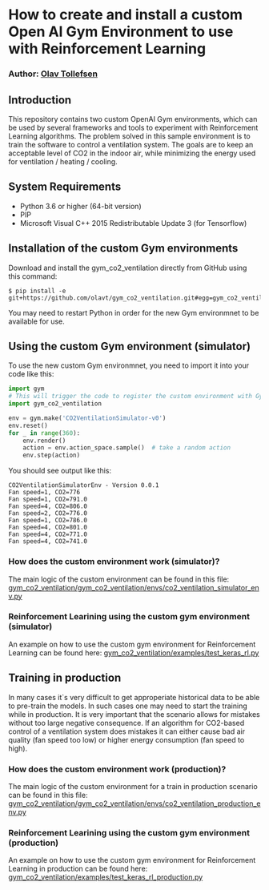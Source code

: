 # How to create and install a custom Open AI Gym Environment to use with Reinforcement Learning

### Author: [Olav Tollefsen](https://www.linkedin.com/in/olavtollefsen/)

## Introduction

This repository contains two custom OpenAI Gym environments, which can be used by several frameworks and tools to experiment with Reinforcement Learning algorithms. The problem solved in this sample environment is to train the software to control a ventilation system. The goals are to keep an acceptable level of CO2 in the indoor air, while minimizing the energy used for ventilation / heating / cooling.

## System Requirements

- Python 3.6 or higher (64-bit version)
- PIP
- Microsoft Visual C++ 2015 Redistributable Update 3 (for Tensorflow)

## Installation of the custom Gym environments


Download and install the gym_co2_ventilation directly from GitHub using this command:

```
$ pip install -e git+https://github.com/olavt/gym_co2_ventilation.git#egg=gym_co2_ventilation
```

You may need to restart Python in order for the new Gym environmnet to be available for use.

## Using the custom Gym environment (simulator)

To use the new custom Gym environmnet, you need to import it into your code like this:

```python
import gym
# This will trigger the code to register the custom environment with Gym
import gym_co2_ventilation 

env = gym.make('CO2VentilationSimulator-v0')
env.reset()
for _ in range(360):
    env.render()
    action = env.action_space.sample()  # take a random action
    env.step(action) 
```

You should see output like this:
```
CO2VentilationSimulatorEnv - Version 0.0.1
Fan speed=1, CO2=776
Fan speed=1, CO2=791.0
Fan speed=4, CO2=806.0
Fan speed=2, CO2=776.0
Fan speed=1, CO2=786.0
Fan speed=4, CO2=801.0
Fan speed=4, CO2=771.0
Fan speed=4, CO2=741.0
```

### How does the custom environment work (simulator)?

The main logic of the custom environment can be found in this file: [gym_co2_ventilation/gym_co2_ventilation/envs/co2_ventilation_simulator_env.py](https://github.com/olavt/gym_co2_ventilation/blob/master/gym_co2_ventilation/envs/co2_ventilation_simulator_env.py)

### Reinforcement Learining using the custom gym environment (simulator)

An example on how to use the custom gym environment for Reinforcement Learning can be found here: [gym_co2_ventilation/examples/test_keras_rl.py](https://github.com/olavt/gym_co2_ventilation/blob/master/examples/test_keras_rl.py)

## Training in production

In many cases it`s very difficult to get approperiate historical data to be able to pre-train the models. In such cases one may need to start the training while in production. It is very important that the scenario allows for mistakes without too large negative consequence. If an algorithm for CO2-based control of a ventilation system does mistakes it can either cause bad air quality (fan speed too low) or higher energy consumption (fan speed to high).

### How does the custom environment work (production)?

The main logic of the custom environment for a train in production scenario can be found in this file: [gym_co2_ventilation/gym_co2_ventilation/envs/co2_ventilation_production_env.py](https://github.com/olavt/gym_co2_ventilation/blob/master/gym_co2_ventilation/envs/co2_ventilation_production_env.py)

### Reinforcement Learining using the custom gym environment (production)

An example on how to use the custom gym environment for Reinforcement Learning in production can be found here: [gym_co2_ventilation/examples/test_keras_rl_production.py](https://github.com/olavt/gym_co2_ventilation/blob/master/examples/test_keras_rl_production.py)

